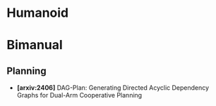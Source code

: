 # Humanoid



# Bimanual

## Planning

- **[arxiv:2406]** DAG-Plan: Generating Directed Acyclic Dependency Graphs for Dual-Arm Cooperative Planning
